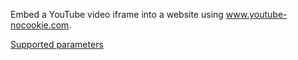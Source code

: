 Embed a YouTube video iframe into a website using www.youtube-nocookie.com.

[Supported parameters](https://developers.google.com/youtube/player_parameters#Parameters)
